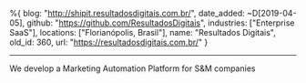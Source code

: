 %{
  blog: "http://shipit.resultadosdigitais.com.br/",
  date_added: ~D[2019-04-05],
  github: "https://github.com/ResultadosDigitais",
  industries: ["Enterprise SaaS"],
  locations: ["Florianópolis, Brasil"],
  name: "Resultados Digitais",
  old_id: 360,
  url: "https://resultadosdigitais.com.br/"
}

---

We develop a Marketing Automation Platform for S&M companies

